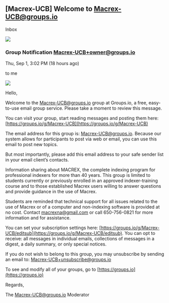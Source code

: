 ## [Macrex-UCB] Welcome to Macrex-UCB@groups.io

Inbox

![](https://ssl.gstatic.com/ui/v1/icons/mail/profile_mask_2x.png)

### Group Notification <Macrex-UCB+owner@groups.io>

Thu, Sep 1, 3:02 PM (18 hours ago)

to me

![](https://mail.google.com/mail/u/0/images/cleardot.gif)

Hello,

Welcome to the [Macrex-UCB@groups.io](mailto:Macrex-UCB@groups.io) group at Groups.io, a free, easy-to-use email group service. Please take a moment to review this message.

You can visit your group, start reading messages and posting them here: [https://groups.io/g/Macrex-UCB](https://groups.io/g/Macrex-UCB)

The email address for this group is: [Macrex-UCB@groups.io](mailto:Macrex-UCB@groups.io). Because our system allows for participants to post via web or email, you can use this email to post new topics.

But most importantly, please add this email address to your safe sender list in your email client’s contacts.

Information sharing about MACREX, the complete indexing program for professional indexers for more than 40 years. This group is limited to students currently or previously enrolled in an approved indexer-training course and to those established Macrex users willing to answer questions and provide guidance in the use of Macrex.

  
Students are reminded that technical support for all issues related to the use of Macrex or of a computer and non-indexing software is provided at no cost. Contact [macrexna@gmail.com](mailto:macrexna@gmail.com) or call 650-756-0821 for more information and for assistance.

You can set your subscription settings here: [https://groups.io/g/Macrex-UCB/editsub](https://groups.io/g/Macrex-UCB/editsub). You can opt to receive: all messages in individual emails, collections of messages in a digest, a daily summary, or only special notices.

If you do not wish to belong to this group, you may unsubscribe by sending an email to: [Macrex-UCB+unsubscribe@groups.io](mailto:Macrex-UCB%2Bunsubscribe@groups.io)

To see and modify all of your groups, go to [https://groups.io](https://groups.io)

  

Regards,

The [Macrex-UCB@groups.io](mailto:Macrex-UCB@groups.io) Moderator